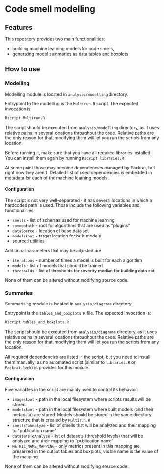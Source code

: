 # Code smell modelling

## Features

This repository provides two main functionalities:

 - building machine learning models for code smells,
 - generating model summaries as data tables and boxplots

## How to use

### Modelling

Modelling module is located in `analysis/modelling` directory.

Entrypoint to the modelling is the `Multirun.R` script. 
The expected invocation is:

```R
Rscript Multirun.R
```

The script should be executed from `analysis/modelling` directory, as it uses relative paths in several locations throughout the code.
Relative paths are the only reason for that, modifying them will let you run the scripts from any location.

Before running it, make sure that you have all required libraries installed.
You can install them again by running `Rscript libraries.R`

At some point those may become dependencies managed by Packrat, but right now they aren't.
Detailed list of used dependencies is embedded in metadata for each of the machine learning models.


#### Configuration

The script is not very well-separated - it has several locations in which a hardcoded path is used. Those include the following variables and functionalities:

 - `smells` - list of schemas used for machine learning
 - `commonPath` - root for algorithms that are used as "plugins"
 - `dataSource` - location of base data set
 - `modelsRoot` - target location for built models
 - sourced utilities

Additional parameters that may be adjusted are:

 - `iterations` - number of times a model is built for each algorithm
 - `models` - list of models that should be trained
 - `thresholds` - list of thresholds for severity median for building data set

None of them can be altered without modifying source code.

### Summaries

Summarising module is located in `analysis/diagrams` directory.

Entrypoint is the `tables_and_boxplots.R` file.
The expected invocation is:

```R
Rscript tables_and_boxplots.R
```

The script should be executed from `analysis/diagrams` directory, as it uses relative paths in several locations throughout the code.
Relative paths are the only reason for that, modifying them will let you run the scripts from any location.

All required dependencies are listed in the script, but you need to install them manually,
as no automated script (similar to `libraries.R` or `Packrat.lock`) is provided for this module.

#### Configuration

Five variables in the script are mainly used to control its behavior:

 - `imagesRoot` - path in the local filesystem where scripts results will be stored
 - `modelsRoot` - path in the local filesystem where built models (and their metadata) are stored. Models should be stored in the same directory structure that is created by `Multirun.R`
 - `smellsToAnalyze` - list of smells that will be analyzed and their mapping to "publication name"
 - `datasetsToAnalyze` - list of datasets (threshold levels) that will be analyzed and their mapping to "publication name"
 - `METRIC_NAME_MAPPING` - only metrics present in this mapping are preserved in the output tables and boxplots, visible name is the value of the mapping


None of them can be altered without modifying source code.
